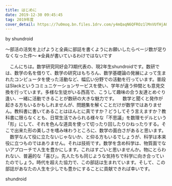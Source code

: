 ```yaml
---
title: はじめに
date: 2019-12-30 09:45:45
tag: 2019年度
cover_detail: https://7u0moq.bn.files.1drv.com/y4mQaqN6QFROz1lMnVUfHjAOr_YoySJ6dyTgFk8Fulb-QI_keHruv4Z_3xSnQZ2aF3JQM_RBV98CEp_c7BLSiMlJ73IRInR61Gg0nEbPdPjjVaqbQAAmoauD2qeQnyF1N9tk1sN-apQtyAt8saxDAKK102wd6cJet94kgBGccs4i_E6S2PZ6-dwRs7Lffwu-btxB5syNNok4UBxCWBQOPndQA?width=1300&height=500&cropmode=none
---
```


by shundroid

～部活の活気を上げようと全員に部誌を書くようにお願いしたらページ数が足りなくなった件～
※全員が書いているわけではないです

　こんにちは。数学研究同好会73期代表の、現2年生shundroidです。数研では、数学の名を借りて、数学の研究はもちろん、数学基礎論の発展によって生まれたコンピュータを使った活動など、幅広い分野での活動を行っています。普段はSlackというコミュニケーションサービスを使い、学年が違う仲間とも意見交換を行っています。多様な生徒がいる西高で、こうして趣味の合う友達とめぐり逢い、一緒に活動できることが数研の大きな魅力です。
　数学と聞くと発作が起きる方もいるかもしれませんが、問題集を解くことだけが数学ではありません。教科書に書いてあることはほんとに真ですか？どうしてそう言えますか？教科書に限らなくとも、日常生活でみられる様々な「不思議」を数理モデルという「形」にして、それを色んな道具を使って切ったり回したりひねったりする。そこで出来た形の美しさを嗜み味わうところに、数学の面白さがあると思います。
　数学なんて役に立たないじゃないか、と仰る方もいるでしょうが、科学は本来役に立つものではありません。それは技術です。数学を含め科学は、物質面でないアプローチで人生を豊かにします。これはすごいと思いませんか。物にとらわれない、普遍的な「喜び」。先人たちも同じような気持ちで科学に向き合っていたのでしょう。時代を超えた協力で、この部誌は生まれています。そして、この部誌があなたの人生を少しでも豊かにすることに貢献できれば幸いです。

shundroid

